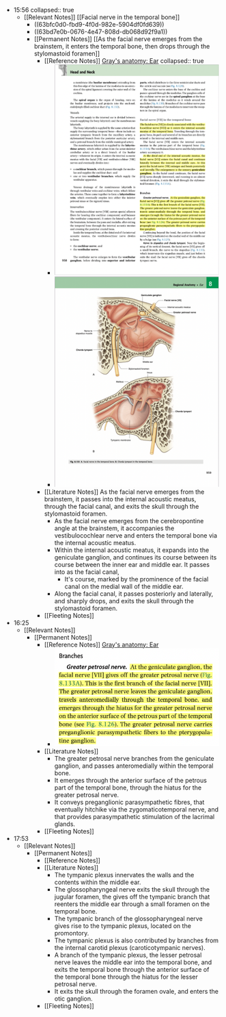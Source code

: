 - 15:56
  collapsed:: true
	- [[Relevant Notes]] [[Facial nerve in the temporal bone]]
		- ((63bfc0d0-fbd9-4f0d-982e-5904df0fd639))
		- ((63bd7e0b-0676-4e47-808d-db068d92f9a1))
		- [[Permanent Notes]] [[As the facial nerve emerges from the brainstem, it enters the temporal bone, then drops through the stylomastoid foramen]]
			- [[Reference Notes]] [Gray's anatomy: Ear](https://www-clinicalkey-com.eproxy.lib.hku.hk/#!/content/book/3-s2.0-B9780323393041000087?scrollTo=%23hl0007440)
			  collapsed:: true
				- ![image.png](../assets/image_1673510679802_0.png)
				- ![image.png](../assets/image_1673510692465_0.png)
			- [[Literature Notes]] As the facial nerve emerges from the brainstem, it passes into the internal acoustic meatus, through the facial canal, and exits the skull through the stylomastoid foramen.
				- As the facial nerve emerges from the cerebropontine angle at the brainstem, it accompanies the vestibulocochlear nerve and enters the temporal bone via the internal acoustic meatus.
				- Within the internal acoustic meatus, it expands into the geniculate ganglion, and continues its course between its course between the inner ear and middle ear. It passes into as the facial canal,
					- It's course, marked by the prominence of the facial canal on the medial wall of the middle ear.
				- Along the facial canal, it passes posteriorly and laterally, and sharply drops, and exits the skull through the stylomastoid foramen.
			- [[Fleeting Notes]]
- 16:25
	- [[Relevant Notes]]
		- [[Permanent Notes]]
			- [[Reference Notes]] [Gray's anatomy: Ear](https://www-clinicalkey-com.eproxy.lib.hku.hk/#!/content/book/3-s2.0-B9780323393041000087?scrollTo=%23hl0007440)
				- ![image.png](../assets/image_1673512037658_0.png)
			- [[Literature Notes]]
				- The greater petrosal nerve branches from the geniculate ganglion, and passes anteromedially within the temporal bone.
				- It emerges through the anterior surface of the petrous part of the temporal bone, through the hiatus for the greater petrosal nerve.
				- It conveys preganglionic parasympathetic fibres, that eventually hitchike via the zygomaticotemporal nerve, and that provides parasympathetic stimulation of the lacrimal glands.
			- [[Fleeting Notes]]
- 17:53
	- [[Relevant Notes]]
		- [[Permanent Notes]]
			- [[Reference Notes]]
			- [[Literature Notes]]
				- The tympanic plexus innervates the walls and the contents within the middle ear.
				- The glossopharyngeal nerve exits the skull through the jugular foramen, the gives off the tympanic branch that reenters the middle ear through a small foramen on the temporal bone.
				- The tympanic branch of the glossopharyngeal nerve gives rise to the tympanic plexus, located on the promontory.
				- The tympanic plexus is also contributed by branches from the internal carotid plexus (caroticotympanic nerves).
				- A branch of the tympanic plexus, the lesser petrosal nerve leaves the middle ear into the temporal bone, and exits the temporal bone through the anterior surface of the temporal bone through the hiatus for the lesser petrosal nerve.
				- It exits the skull through the foramen ovale, and enters the otic ganglion.
			- [[Fleeting Notes]]